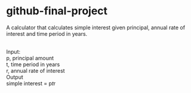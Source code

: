 # github-final-project

A calculator that calculates simple interest given principal, annual rate of interest and time period in years.</br> </br>

Input: </br>
   p, principal amount </br>
   t, time period in years </br>
   r, annual rate of interest </br>
Output </br>
   simple interest = p*t*r
